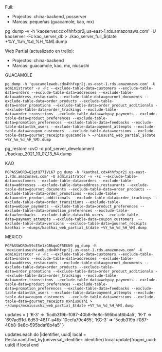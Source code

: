 Full:
- Projectos: china-backend, posserver
- Marcas: pequeñas (guacamole, kao, mx)

pg_dump -v -h 'kaoserver.cdx4hhfxpr2j.us-east-1.rds.amazonaws.com' -U kaoserver -Fc kao_server_db > ./kao_server_full_$(date +%Y_%m_%d_%H_%M).dump


Web Partial (actualizado en trello):
- Projectos: china-backend
- Marcas: guacamole, kao, mx, niusushi

GUACAMOLE
```psql
pg_dump -h 'guacamoleweb.cdx4hhfxpr2j.us-east-1.rds.amazonaws.com' -U administrator -v -Fc --exclude-table-data=customers --exclude-table-data=orders --exclude-table-data=addresses --exclude-table-data=address_restaurants --exclude-table-data=gournet_documents --exclude-table-data=order_products --exclude-table-data=order_promotions --exclude-table-data=order_product_additionals --exclude-table-data=order_trackings --exclude-table-data=order_transitions --exclude-table-data=webpay_payments --exclude-table-data=product_preferences --exclude-table-data=promotion_preferences --exclude-table-data=feedbacks --exclude-table-data=tbk_users --exclude-table-data=payment_attempts --exclude-table-data=coupon_customers  --exclude-table-data=versions --exclude-table-data=gournet_receipts guacamole > ~/niusushi_web_partial_$(date +%Y_%m_%d_%H_%M).dump 
```

pg_restore -cvO -d pof_server_development ./backup_2021_10_07_13_54.dump


KAO
```psql
PGPASSWORD=Q2gtQ77IVL67 pg_dump -h 'kaothai.cdx4hhfxpr2j.us-east-1.rds.amazonaws.com' -U administrator -v -Fc --exclude-table-data=customers --exclude-table-data=orders --exclude-table-data=addresses --exclude-table-data=address_restaurants --exclude-table-data=gournet_documents --exclude-table-data=order_products --exclude-table-data=order_promotions --exclude-table-data=order_product_additionals --exclude-table-data=order_trackings --exclude-table-data=order_transitions --exclude-table-data=webpay_payments --exclude-table-data=product_preferences --exclude-table-data=promotion_preferences --exclude-table-data=feedbacks --exclude-table-data=tbk_users --exclude-table-data=payment_attempts --exclude-table-data=coupon_customers  --exclude-table-data=versions --exclude-table-data=gournet_receipts kaothai > ~dumps/kaothai_web_partial_$(date +%Y_%m_%d_%H_%M).dump 
```

MEXICO
```psql
PGPASSWORD=59cE5e1zGBkqoQF5EUN9 pg_dump -h 'mexiconiusushiweb.cdx4hhfxpr2j.us-east-1.rds.amazonaws.com' -U administrator -v -Fc --exclude-table-data=customers --exclude-table-data=orders --exclude-table-data=addresses --exclude-table-data=address_restaurants --exclude-table-data=gournet_documents --exclude-table-data=order_products --exclude-table-data=order_promotions --exclude-table-data=order_product_additionals --exclude-table-data=order_trackings --exclude-table-data=order_transitions --exclude-table-data=webpay_payments --exclude-table-data=product_preferences --exclude-table-data=promotion_preferences --exclude-table-data=feedbacks --exclude-table-data=tbk_users --exclude-table-data=payment_attempts --exclude-table-data=coupon_customers  --exclude-table-data=versions --exclude-table-data=gournet_receipts mxniusushi > ~/dumps/mxniusushi_web_partial_$(date +%Y_%m_%d_%H_%M).dump 
```


updates = {
  'K-3' => '5cdb319b-f087-40b8-9e8c-595bdaf6b4a5',
  'K-1' => '697ad91d-6d53-4817-a4fb-10ccfa79e465',
  'KC-3' => '5cdb319b-f087-40b8-9e8c-595bdaf6b4a5'
}

updates.each do |identifier, uuid|
  local = Restaurant.find_by(universal_identifier: identifier)
  local.update(frogmi_uuid: uuid) if local
end
